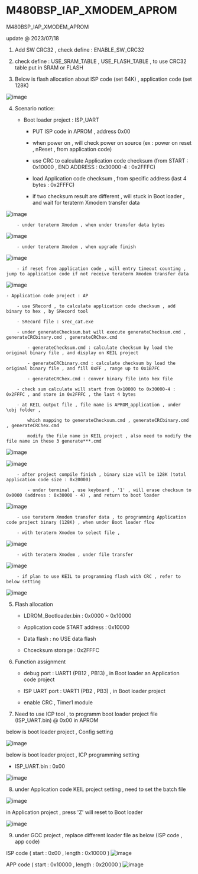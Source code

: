 # M480BSP_IAP_XMODEM_APROM
 M480BSP_IAP_XMODEM_APROM

update @ 2023/07/18

1. Add SW CRC32  , check define : ENABLE_SW_CRC32

2. check define : USE_SRAM_TABLE , USE_FLASH_TABLE , to use CRC32 table put in SRAM or FLASH

3. Below is flash allocation about ISP code (set 64K) , application code (set 128K)

![image](https://github.com/released/M480BSP_IAP_XMODEM_APROM/blob/main/flash_allocation.jpg)	

4. Scenario notice:

	- Boot loader project : ISP_UART 
	
		- PUT ISP code in APROM , address 0x00			
	
		- when power on , will check power on source (ex : power on reset , nReset , from application code)
	
		- use CRC to calculate Application code checksum (from START : 0x10000 , END ADDRESS : 0x30000-4 : 0x2FFFC)
		
		- load Application code checksum , from specific address (last 4 bytes : 0x2FFFC)
		
		- if two checksum result are different , will stuck in Boot loader , and wait for teraterm Xmodem transfer data
		
![image](https://github.com/released/M480BSP_IAP_XMODEM_APROM/blob/main/LDROM_checksum_err.jpg)		
		
		- under teraterm Xmodem , when under transfer data bytes 
		
![image](https://github.com/released/M480BSP_IAP_XMODEM_APROM/blob/main/LDROM_xmodem_under_transfer.jpg)			

		- under teraterm Xmodem , when upgrade finish 
		
![image](https://github.com/released/M480BSP_IAP_XMODEM_APROM/blob/main/LDROM_xmodem_tranfer_finish.jpg)

		- if reset from application code , will entry timeout counting , jump to application code if not receive teraterm Xmodem transfer data		
				
![image](https://github.com/released/M480BSP_IAP_XMODEM_APROM/blob/main/LDROM_time_out.jpg)
	
	- Application code project : AP
	
		- use SRecord , to calculate application code checksum , add binary to hex , by SRecord tool
		
		- SRecord file : srec_cat.exe 

		- under generateChecksum.bat will execute generateChecksum.cmd , generateCRCbinary.cmd , generateCRChex.cmd
	
			- generateChecksum.cmd : calculate checksum by load the original binary file , and display on KEIL project
		
			- generateCRCbinary.cmd : calculate checksum by load the original binary file , and fill 0xFF , range up to 0x1B7FC
		
			- generateCRChex.cmd : conver binary file into hex file
		
		- check sum calculate will start from 0x10000 to 0x30000-4 : 0x2FFFC , and store in 0x2FFFC , the last 4 bytes 
		
		- at KEIL output file , file name is APROM_application , under \obj folder , 
	
			which mapping to generateChecksum.cmd , generateCRCbinary.cmd , generateCRChex.cmd
	
			modify the file name in KEIL project , also need to modify the file name in these 3 generate***.cmd

![image](https://github.com/released/M480BSP_IAP_XMODEM_APROM/blob/main/APROM_KEIL_output_file.jpg)

![image](https://github.com/released/M480BSP_IAP_XMODEM_APROM/blob/main/APROM_SRecord_cmd_file.jpg)
		
		- after project compile finish , binary size will be 128K (total application code size : 0x20000)
		
			- under terminal , use keyboard , '1' , will erase checksum to 0x0000 (address : 0x30000 - 4) , and return to boot loader

![image](https://github.com/released/M480BSP_IAP_XMODEM_APROM/blob/main/APROM_erase_checksum.jpg)		
		
		- use teraterm Xmodem transfer data , to programming Application code project binary (128K) , when under Boot loader flow

		- with teraterm Xmodem to select file , 

![image](https://github.com/released/M480BSP_IAP_XMODEM_APROM/blob/main/teraterm_select_file_by_xmodem.jpg)

		- with teraterm Xmodem , under file transfer

![image](https://github.com/released/M480BSP_IAP_XMODEM_APROM/blob/main/teraterm_transfer_under_xmodem.jpg)

		- if plan to use KEIL to programming flash with CRC , refer to below setting
		
![image](https://github.com/released/M480BSP_IAP_XMODEM_APROM/blob/main/program_by_KEIL.jpg)	
		
	
5. Flash allocation

	- LDROM_Bootloader.bin : 0x0000 ~ 0x10000
	
	- Application code START address : 0x10000
	
	- Data flash : no USE data flash
	
	- Chcecksum storage : 0x2FFFC

6. Function assignment

	- debug port : UART1 (PB12 , PB13) , in Boot loader an Application code project
	
	- ISP UART port : UART1 (PB2 , PB3) , in Boot loader project
	
	- enable CRC , Timer1 module
	
7. Need to use ICP tool , to programm boot loader project file (ISP_UART.bin) @ 0x00 in APROM

below is boot loader project , Config setting 

![image](https://github.com/released/M480BSP_IAP_XMODEM_APROM/blob/main/LDROM_ICP_config.jpg)

below is boot loader project , ICP programming setting 

- ISP_UART.bin : 0x00

![image](https://github.com/released/M480BSP_IAP_XMODEM_APROM/blob/main/LDROM_ICP_update.jpg)

8. under Application code KEIL project setting , need to set the batch file

![image](https://github.com/released/M480BSP_IAP_XMODEM_APROM/blob/main/APROM_KEIL_checksum_calculate.jpg)

in Application project , press 'Z' will reset to Boot loader 

![image](https://github.com/released/M480BSP_IAP_XMODEM_APROM/blob/main/APROM_press_Z.jpg)

9. under GCC project , replace different loader file as below (ISP code , app code)

ISP code ( start : 0x00 , length : 0x10000 )
![image](https://github.com/released/M480BSP_IAP_XMODEM_APROM/blob/main/GCC_ld_isp.jpg)

APP code ( start : 0x10000 , length : 0x20000 )
![image](https://github.com/released/M480BSP_IAP_XMODEM_APROM/blob/main/GCC_ld_application.jpg)



